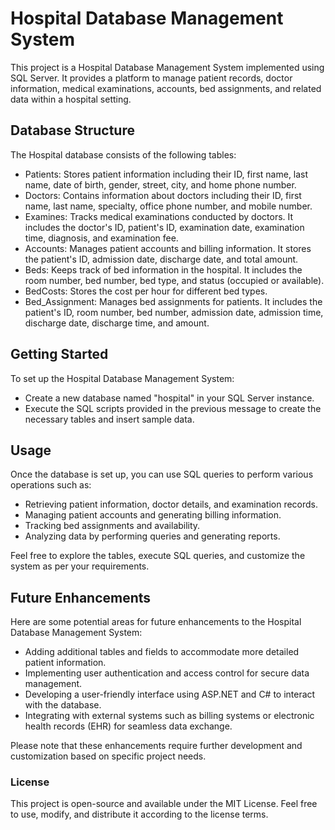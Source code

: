# Hospital Database Management System
This project is a Hospital Database Management System implemented using SQL Server. It provides a platform to manage patient records, doctor information, medical examinations, accounts, bed assignments, and related data within a hospital setting.

## Database Structure
The Hospital database consists of the following tables:

- Patients: Stores patient information including their ID, first name, last name, date of birth, gender, street, city, and home phone number.
- Doctors: Contains information about doctors including their ID, first name, last name, specialty, office phone number, and mobile number.
- Examines: Tracks medical examinations conducted by doctors. It includes the doctor's ID, patient's ID, examination date, examination time, diagnosis, and examination fee.
- Accounts: Manages patient accounts and billing information. It stores the patient's ID, admission date, discharge date, and total amount.
- Beds: Keeps track of bed information in the hospital. It includes the room number, bed number, bed type, and status (occupied or available).
- BedCosts: Stores the cost per hour for different bed types.
- Bed_Assignment: Manages bed assignments for patients. It includes the patient's ID, room number, bed number, admission date, admission time, discharge date, discharge time, and amount.
## Getting Started
To set up the Hospital Database Management System:

- Create a new database named "hospital" in your SQL Server instance.
- Execute the SQL scripts provided in the previous message to create the necessary tables and insert sample data.
## Usage
Once the database is set up, you can use SQL queries to perform various operations such as:

- Retrieving patient information, doctor details, and examination records.
- Managing patient accounts and generating billing information.
- Tracking bed assignments and availability.
- Analyzing data by performing queries and generating reports.

Feel free to explore the tables, execute SQL queries, and customize the system as per your requirements.

## Future Enhancements
Here are some potential areas for future enhancements to the Hospital Database Management System:

- Adding additional tables and fields to accommodate more detailed patient information.
- Implementing user authentication and access control for secure data management.
- Developing a user-friendly interface using ASP.NET and C# to interact with the database.
- Integrating with external systems such as billing systems or electronic health records (EHR) for seamless data exchange.

Please note that these enhancements require further development and customization based on specific project needs.

### License
This project is open-source and available under the MIT License. Feel free to use, modify, and distribute it according to the license terms.
